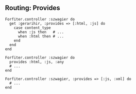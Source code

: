 ## Routing: Provides

    Forfiter.controller :szwagier do 
      get :gerarihir, :provides => [:html, :js] do
        case content_type
          when :js then   # ...
          when :html then # ...
        end
      end
    end
    
    Forfiter.controller :szwagier do 
      provides :html, :js, :any
      # ...
    end
    
    Forfiter.controller :szwagier, :provides => [:js, :xml] do 
      # ...
    end

